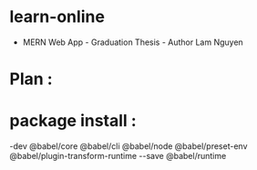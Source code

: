 # learn-online
- MERN Web App - Graduation Thesis - Author Lam Nguyen 

# Plan :

# package install :
-dev @babel/core @babel/cli @babel/node @babel/preset-env @babel/plugin-transform-runtime --save @babel/runtime


